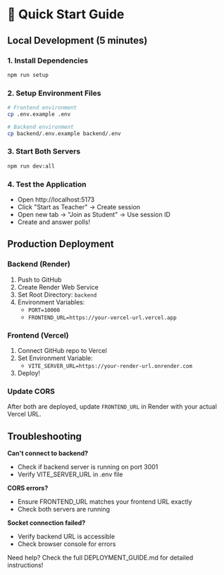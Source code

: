 # 🚀 Quick Start Guide

## Local Development (5 minutes)

### 1. Install Dependencies
```bash
npm run setup
```

### 2. Setup Environment Files
```bash
# Frontend environment
cp .env.example .env

# Backend environment  
cp backend/.env.example backend/.env
```

### 3. Start Both Servers
```bash
npm run dev:all
```

### 4. Test the Application
- Open http://localhost:5173
- Click "Start as Teacher" → Create session
- Open new tab → "Join as Student" → Use session ID
- Create and answer polls!

## Production Deployment

### Backend (Render)
1. Push to GitHub
2. Create Render Web Service
3. Set Root Directory: `backend`
4. Environment Variables:
   - `PORT=10000`
   - `FRONTEND_URL=https://your-vercel-url.vercel.app`

### Frontend (Vercel)
1. Connect GitHub repo to Vercel
2. Set Environment Variable:
   - `VITE_SERVER_URL=https://your-render-url.onrender.com`
3. Deploy!

### Update CORS
After both are deployed, update `FRONTEND_URL` in Render with your actual Vercel URL.

## Troubleshooting

**Can't connect to backend?**
- Check if backend server is running on port 3001
- Verify VITE_SERVER_URL in .env file

**CORS errors?**
- Ensure FRONTEND_URL matches your frontend URL exactly
- Check both servers are running

**Socket connection failed?**
- Verify backend URL is accessible
- Check browser console for errors

Need help? Check the full DEPLOYMENT_GUIDE.md for detailed instructions!